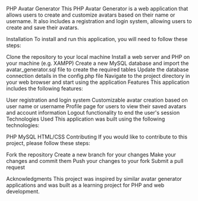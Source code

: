 PHP Avatar Generator
This PHP Avatar Generator is a web application that allows users to create and customize avatars based on their name or username. It also includes a registration and login system, allowing users to create and save their avatars.

Installation
To install and run this application, you will need to follow these steps:

Clone the repository to your local machine
Install a web server and PHP on your machine (e.g. XAMPP)
Create a new MySQL database and import the avatar_generator.sql file to create the required tables
Update the database connection details in the config.php file
Navigate to the project directory in your web browser and start using the application
Features
This application includes the following features:

User registration and login system
Customizable avatar creation based on user name or username
Profile page for users to view their saved avatars and account information
Logout functionality to end the user's session
Technologies Used
This application was built using the following technologies:

PHP
MySQL
HTML/CSS
Contributing
If you would like to contribute to this project, please follow these steps:

Fork the repository
Create a new branch for your changes
Make your changes and commit them
Push your changes to your fork
Submit a pull request

Acknowledgments
This project was inspired by similar avatar generator applications and was built as a learning project for PHP and web development.
